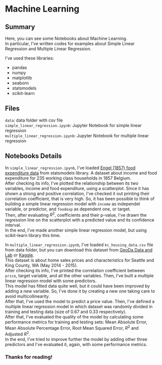 # Machine Learning

## Summary

Here, you can see some Notebooks about Machine Learning.  
In particular, I've written codes for examples about Simple Linear Regression and Multiple Linear Regression.  

I've used these libraries:

* pandas
* numpy
* matplotlib
* seaborn
* statsmodels
* scikit-learn

## Files
`data`: data folder with csv file  
`simple_linear_regression.ipynb`: Jupyter Notebook for simple linear regression  
`multiple_linear_regression.ipynb`: Jupyter Notebook for multiple linear regression   

## Notebooks Details

In `simple_linear_regression.ipynb`, I've loaded [Engel (1857) food expenditure data](https://www.statsmodels.org/devel/datasets/generated/engel.html) from statsmodels library. A dataset about income and food expenditure for 235 working class households in 1857 Belgium.  
After checking its info, I've plotted the relationship between its two variables, income and food expenditure, using a scatterplot. Since it has shown a strong and positive correlation, I've checked it out printing their correlation coefficient, that is very high. So, it has been possible to think of building a simple linear regression model with `income` as independet variable, or predictor, and `foodexp` as dependent one, or target.  
Then, after evaluating $R^2$, coefficients and their p-value, I've drawn the regression line on the scatterplot with a predicted value and its confidence interval.  
In the end, I've made another simple linear regression model, but using scikit-learn library this time.  

In `multiple_linear_regression.ipynb`, I've loaded `kc_housing_data.csv` file from data folder, but you can download this dataset from [GeoDa Data and Lab](https://geodacenter.github.io/data-and-lab/KingCounty-HouseSales2015/) or [Kaggle](https://www.kaggle.com/datasets/harlfoxem/housesalesprediction).  
This dataset is about home sales prices and characteristics for Seattle and King County, WA (May 2014 - 2015).  
After checking its info, I've printed the correlation coefficient between `price`, target variable, and all the other variables. Then, I've built a multiple linear regression model with some predictors.  
This model has fitted data quite well, but it could have been improved by adding a new variable. So, I've done it by creating a new one taking care to avoid multicollinearity.  
After that, I've used the model to predict a price value.
Then, I've defined a multiple linear regression model in which dataset was randomly divided in training and testing data (size of 0.67 and 0.33 respectively).  
After that, I've evaluated the quality of the model by calculating some performance metrics for training and testing sets: Mean Absolute Error, Mean Absolute Percentage Error, Root Mean Squared Error, $R^2$ and Adjusted $R^2$.  
In the end, I've tried to improve further the model by adding other three predictors and I've evaluated it, again, with some performance metrics.

### Thanks for reading!